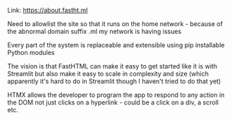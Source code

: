 Link: https://about.fastht.ml

Need to allowlist the site so that it runs on the home network - because of the abnormal domain suffix .ml my network is having issues

Every part of the system is replaceable and extensible using pip installable Python modules

The vision is that FastHTML can make it easy to get started like it is with Streamlit but also make it easy to scale in complexity and size (which apparently it's hard to do in Streamlit though I haven't tried to do that yet)

HTMX allows the developer to program the app to respond to any action in the DOM not just clicks on a hyperlink - could be a click on a div, a scroll etc.
